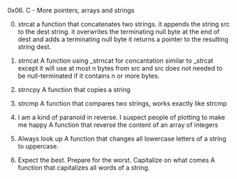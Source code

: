 0x06. C - More pointers, arrays and strings

0. strcat
a function that concatenates two strings. it appends the string src to the dest string. it overwrites the terminating null byte at the end of dest and adds a terminating null byte
it returns a pointer to the resulting string dest.

1. strncat
A function using _strncat for concantation similar to _strcat except it will use at most n bytes from src and src does not needed to be null-terminated if it contains n or more bytes.

2. strncpy
A function that copies a string

3. strcmp
A function that compares two strings, works exactly like strcmp

4. I am a kind of paranoid in reverse. I suspect people of plotting to make me happy
A function that reverse the content of an array of integers

5. Always look up
A function that changes all lowercase letters of a string to uppercase.

6. Expect the best. Prepare for the worst. Capitalize on what comes
A function that capitalizes all words of a string.


